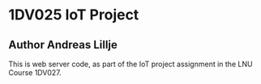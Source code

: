 # 1DV025 IoT Project 
## Author Andreas Lillje

This is web server code, as part of the IoT project assignment in the LNU Course 1DV027.